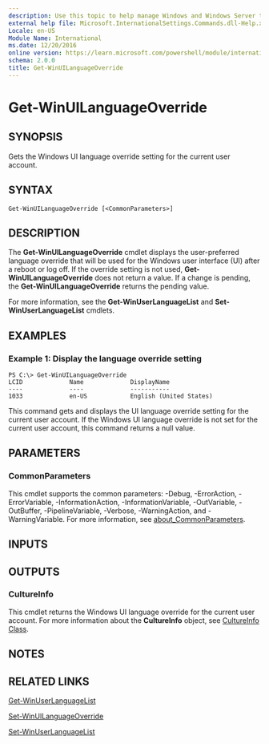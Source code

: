 ```yaml
---
description: Use this topic to help manage Windows and Windows Server technologies with Windows PowerShell.
external help file: Microsoft.InternationalSettings.Commands.dll-Help.xml
Locale: en-US
Module Name: International
ms.date: 12/20/2016
online version: https://learn.microsoft.com/powershell/module/international/get-winuilanguageoverride?view=windowsserver2022-ps&wt.mc_id=ps-gethelp
schema: 2.0.0
title: Get-WinUILanguageOverride
---
```


# Get-WinUILanguageOverride

## SYNOPSIS
Gets the Windows UI language override setting for the current user account.

## SYNTAX

```
Get-WinUILanguageOverride [<CommonParameters>]
```

## DESCRIPTION
The **Get-WinUILanguageOverride** cmdlet displays the user-preferred language override that will be used for the Windows user interface (UI) after a reboot or log off. If the override setting is not used, **Get-WinUILanguageOverride** does not return a value. If a change is pending, the **Get-WinUILanguageOverride** returns the pending value.

For more information, see the **Get-WinUserLanguageList** and **Set-WinUserLanguageList** cmdlets.

## EXAMPLES

### Example 1: Display the language override setting
```
PS C:\> Get-WinUILanguageOverride
LCID             Name             DisplayName
----             ----             -----------
1033             en-US            English (United States)
```

This command gets and displays the UI language override setting for the current user account.
If the Windows UI language override is not set for the current user account, this command returns a null value.

## PARAMETERS

### CommonParameters
This cmdlet supports the common parameters: -Debug, -ErrorAction, -ErrorVariable, -InformationAction, -InformationVariable, -OutVariable, -OutBuffer, -PipelineVariable, -Verbose, -WarningAction, and -WarningVariable. For more information, see [about_CommonParameters](https://go.microsoft.com/fwlink/?LinkID=113216).

## INPUTS

## OUTPUTS

### CultureInfo
This cmdlet returns the Windows UI language override for the current user account.
For more information about the **CultureInfo** object, see [CultureInfo Class](https://go.microsoft.com/fwlink/?LinkID=242306).

## NOTES

## RELATED LINKS

[Get-WinUserLanguageList](./Get-WinUserLanguageList.md)

[Set-WinUILanguageOverride](./Set-WinUILanguageOverride.md)

[Set-WinUserLanguageList](./Set-WinUserLanguageList.md)

